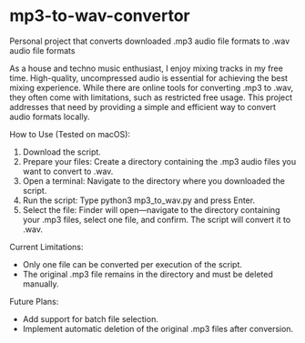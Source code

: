 # mp3-to-wav-convertor
Personal project that converts downloaded .mp3 audio file formats to .wav audio file formats

As a house and techno music enthusiast, I enjoy mixing tracks in my free time. High-quality, uncompressed audio is essential for achieving the best mixing experience. While there are online tools for converting .mp3 to .wav, they often come with limitations, such as restricted free usage. This project addresses that need by providing a simple and efficient way to convert audio formats locally.

How to Use (Tested on macOS):
1. Download the script.
2. Prepare your files: Create a directory containing the .mp3 audio files you want to convert to .wav.
3. Open a terminal: Navigate to the directory where you downloaded the script.
4. Run the script: Type python3 mp3_to_wav.py and press Enter.
5. Select the file: Finder will open—navigate to the directory containing your .mp3 files, select one file, and confirm. The script will convert it to .wav.

Current Limitations:
- Only one file can be converted per execution of the script.
- The original .mp3 file remains in the directory and must be deleted manually.

Future Plans:
- Add support for batch file selection.
- Implement automatic deletion of the original .mp3 files after conversion.
